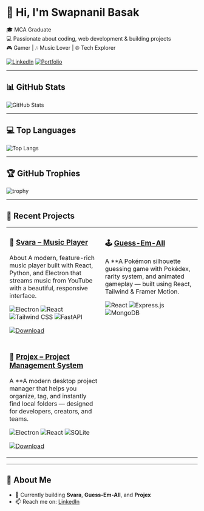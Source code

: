 # 👋 Hi, I'm Swapnanil Basak  

🎓 MCA Graduate  
💻 Passionate about coding, web development & building projects  
🎮 Gamer | 🎶 Music Lover | 🌐 Tech Explorer  

[![LinkedIn](https://img.shields.io/badge/LinkedIn-0077B5?style=for-the-badge&logo=linkedin&logoColor=white)](https://linkedin.com/in/swapnanil02)  [![Portfolio](https://img.shields.io/badge/Portfolio-1DA1F2?style=for-the-badge&logo=googlesites&logoColor=white)](https://swapnanilb.github.io/portfolio)



---

## 📊 GitHub Stats
![GitHub Stats](https://github-readme-stats.vercel.app/api?username=Swapnanilb&show_icons=true&theme=radical)

---

## 💻 Top Languages
![Top Langs](https://github-readme-stats.vercel.app/api/top-langs/?username=Swapnanilb&layout=compact&theme=radical)

---

## 🏆 GitHub Trophies
![trophy](https://github-profile-trophy.vercel.app/?username=Swapnanilb&theme=onedark&row=1&column=6)

---

## 🚀 Recent Projects  

<table>
<tr>
<td valign="top" width="50%">

### 🎵 [Svara – Music Player](https://github.com/Swapnanilb/Svara)  
About
A modern, feature-rich music player built with React, Python, and Electron that streams music from YouTube with a beautiful, responsive interface.  

![Electron](https://img.shields.io/badge/Electron-47848F?style=for-the-badge&logo=electron&logoColor=white) ![React](https://img.shields.io/badge/React-20232A?style=for-the-badge&logo=react&logoColor=61DAFB) ![Tailwind CSS](https://img.shields.io/badge/Tailwind_CSS-06B6D4?style=for-the-badge&logo=tailwindcss&logoColor=white) ![FastAPI](https://img.shields.io/badge/FastAPI-009688?style=for-the-badge&logo=fastapi&logoColor=white)  

[![Download](https://img.shields.io/badge/Download-Svara-brightgreen?style=for-the-badge)](https://thunderer44.github.io/Svara-website/)

</td>
<td valign="top" width="50%">

### 🕹️ [Guess-Em-All](https://github.com/Swapnanilb/Guess-Em-All)  
A **A Pokémon silhouette guessing game with Pokédex, rarity system, and animated gameplay — built using React, Tailwind & Framer Motion.  

![React](https://img.shields.io/badge/React-20232A?style=for-the-badge&logo=react&logoColor=61DAFB) ![Express.js](https://img.shields.io/badge/Express.js-000000?style=for-the-badge&logo=express&logoColor=white) ![MongoDB](https://img.shields.io/badge/MongoDB-47A248?style=for-the-badge&logo=mongodb&logoColor=white)

</td>
</tr>
<tr>
<td valign="top" width="50%">

### 📂 [Projex – Project Management System](https://github.com/Swapnanilb/Projex)  
A **A modern desktop project manager that helps you organize, tag, and instantly find local folders — designed for developers, creators, and teams.  

![Electron](https://img.shields.io/badge/Electron-47848F?style=for-the-badge&logo=electron&logoColor=white) ![React](https://img.shields.io/badge/React-20232A?style=for-the-badge&logo=react&logoColor=61DAFB) ![SQLite](https://img.shields.io/badge/SQLite-07405E?style=for-the-badge&logo=sqlite&logoColor=white)  

[![Download](https://img.shields.io/badge/Download-Projex-brightgreen?style=for-the-badge)](https://github.com/Swapnanilb/Projex/releases)

</td>
<td valign="top" width="50%">
<!-- Empty cell for balance -->
</td>
</tr>
</table>

---

## 👤 About Me
- 🔭 Currently building **Svara**, **Guess-Em-All**, and **Projex**  
- 📫 Reach me on: [LinkedIn](https://linkedin.com/in/swapnanil02)  
